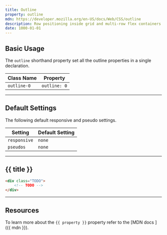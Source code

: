 ```yaml
---
title: Outline
property: outline
mdn: https://developer.mozilla.org/en-US/docs/Web/CSS/outline
description: Row positioning inside grid and multi-row flex containers.
date: 1000-01-01
---
```


## Basic Usage

The `outline` shorthand property set all the outline properties in a single declaration.

| Class Name  | Property     |
| ----------- | ------------ |
| `outline-0` | `outline: 0` |

---

## Default Settings

The following default responsive and pseudo settings.

| Setting      | Default Setting |
| ------------ | --------------- |
| `responsive` | `none`          |
| `pseudos`    | `none`          |

---

## {{ title }}

<div class="bg-silver-200 p-20 h-256 radius-md flex flex-wrap align-content-center">
  <!-- ... -->
</div>

```html
<div class="TODO">
	<!-- TODO -->
</div>
```

---

## Resources

To learn more about the `{{ property }}` property refer to the [MDN docs <i class="far fa-external-link ml-6"></i>]({{ mdn }}).
